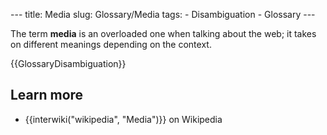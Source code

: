 --- title: Media slug: Glossary/Media tags: - Disambiguation - Glossary ---

The term **media** is an overloaded one when talking about the web; it takes on different meanings depending on the context.

{{GlossaryDisambiguation}}

## Learn more

- {{interwiki("wikipedia", "Media")}} on Wikipedia
